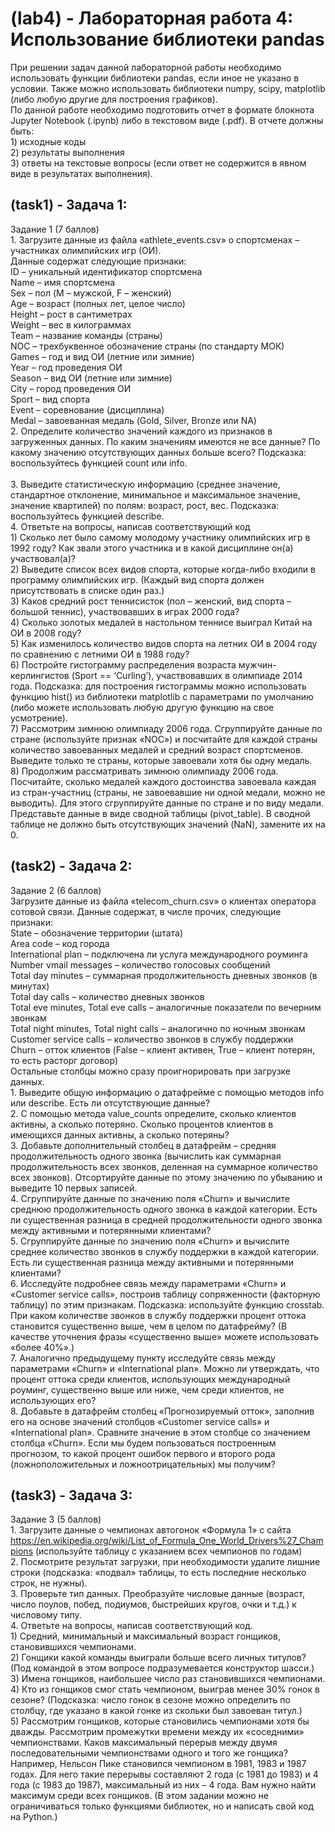# (lab4) - Лабораторная работа 4: Использование библиотеки pandas
При решении задач данной лабораторной работы необходимо использовать 
функции библиотеки pandas, если иное не указано в условии. Также можно 
использовать библиотеки numpy, scipy, matplotlib (либо любую другие для 
построения графиков). 
<br />По данной работе необходимо подготовить отчет в формате блокнота Jupyter 
Notebook (.ipynb) либо в текстовом виде (.pdf). В отчете должны быть: 
<br />1) исходные коды 
<br />2) результаты выполнения 
<br />3) ответы на текстовые вопросы (если ответ не содержится в явном виде в 
результатах выполнения). 

## (task1) - Задача 1:
Задание 1 (7 баллов) 
<br />1. Загрузите данные из файла «athlete_events.csv» о спортсменах – участниках 
олимпийских игр (ОИ). 
<br />Данные содержат следующие признаки: 
<br />ID – уникальный идентификатор спортсмена 
<br />Name – имя спортсмена 
<br />Sex – пол (M – мужской, F – женский) 
<br />Age – возраст (полных лет, целое число) 
<br />Height – рост в сантиметрах 
<br />Weight – вес в килограммах 
<br />Team – название команды (страны) 
<br />NOC – трехбуквенное обозначение страны (по стандарту МОК) 
<br />Games – год и вид ОИ (летние или зимние) 
<br />Year – год проведения ОИ 
<br />Season – вид ОИ (летние или зимние) 
<br />City – город проведения ОИ 
<br />Sport – вид спорта 
<br />Event – соревнование (дисциплина) 
<br />Medal – завоеванная медаль (Gold, Silver, Bronze или NA) 
<br />2. Определите количество значений каждого из признаков в загруженных данных. По 
каким значениям имеются не все данные? По какому значению отсутствующих 
данных больше всего? Подсказка: воспользуйтесь функцией count или info.  
<br />3. Выведите статистическую информацию (среднее значение, стандартное 
отклонение, минимальное и максимальное значение, значение квартилей) по 
полям: возраст, рост, вес. Подсказка: воспользуйтесь функцией describe. 
<br />4. Ответьте на вопросы, написав соответствующий код 
<br />1) Сколько лет было самому молодому участнику олимпийских игр в 1992 
году? Как звали этого участника и в какой дисциплине он(а) участвовал(а)? 
<br />2) Выведите список всех видов спорта, которые когда-либо входили в 
программу олимпийских игр. (Каждый вид спорта должен присутствовать 
в списке один раз.) 
<br />3) Каков средний рост теннисисток (пол – женский, вид спорта – большой 
теннис), участвовавших в играх 2000 года? 
<br />4) Сколько золотых медалей в настольном теннисе выиграл Китай на ОИ в 
2008 году? 
<br />5) Как изменилось количество видов спорта на летних ОИ в 2004 году по 
сравнению с летними ОИ в 1988 году?
<br />6) Постройте гистограмму распределения возраста мужчин-керлингистов 
(Sport == ‘Curling’), участвовавших в олимпиаде 2014 года. Подсказка: для 
построения гистограммы можно использовать функцию hist() из 
библиотеки matplotlib с параметрами по умолчанию (либо можете 
использовать любую другую функцию на свое усмотрение). 
<br />7)  Рассмотрим зимнюю олимпиаду 2006 года. Сгруппируйте данные по стране 
(используйте признак «NOC») и посчитайте для каждой страны количество 
завоеванных медалей и средний возраст спортсменов. Выведите только те 
страны, которые завоевали хотя бы одну медаль. 
<br />8) Продолжим рассматривать зимнюю олимпиаду 2006 года. Посчитайте, 
сколько медалей каждого достоинства завоевала каждая из стран-участниц 
(страны, не завоевавшие ни одной медали, можно не выводить). Для этого 
сгруппируйте данные по стране и по виду медали. Представьте данные в 
виде сводной таблицы (pivot_table). В сводной таблице не должно быть 
отсутствующих значений (NaN), замените их на 0.

## (task2) - Задача 2:
Задание 2 (6 баллов) 
<br />Загрузите данные из файла «telecom_churn.csv» о клиентах оператора сотовой 
связи. Данные содержат, в числе прочих, следующие признаки: 
<br />State – обозначение территории (штата) 
<br />Area code – код города 
<br />International plan – подключена ли услуга международного роуминга 
<br />Number vmail messages – количество голосовых сообщений 
<br />Total day minutes – суммарная продолжительность дневных звонков (в минутах) 
<br />Total day calls – количество дневных звонков 
<br />Total eve minutes, Total eve calls – аналогичные показатели по вечерним звонкам 
<br />Total night minutes, Total night calls – аналогично по ночным звонкам 
<br />Customer service calls – количество звонков в службу поддержки 
<br />Churn – отток клиентов (False – клиент активен, True – клиент потерян, то есть 
расторг договор) 
<br />Остальные столбцы можно сразу проигнорировать при загрузке данных. 
<br />1. Выведите общую информацию о датафрейме с помощью методов info или describe. 
Есть ли отсутствующие данные? 
<br />2. С помощью метода value_counts определите, сколько клиентов активны, а сколько 
потеряно. Сколько процентов клиентов в имеющихся данных активны, а сколько 
потеряны? 
<br />3. Добавьте дополнительный столбец в датафрейм – средняя продолжительность 
одного звонка (вычислить как суммарная продолжительность всех звонков, 
деленная на суммарное количество всех звонков). Отсортируйте данные по этому 
значению по убыванию и выведите 10 первых записей. 
<br />4. Сгруппируйте данные по значению поля «Churn» и вычислите среднюю 
продолжительность одного звонка в каждой категории. Есть ли существенная 
разница в средней продолжительности одного звонка между активными и 
потерянными клиентами? 
<br />5. Сгруппируйте данные по значению поля «Churn» и вычислите среднее количество 
звонков в службу поддержки в каждой категории. Есть ли существенная разница 
между активными и потерянными клиентами? 
<br />6. Исследуйте подробнее связь между параметрами «Churn» и «Customer service calls», 
построив таблицу сопряженности (факторную таблицу) по этим признакам. 
Подсказка: используйте функцию crosstab. При каком количестве звонков в 
службу поддержки процент оттока становится существенно выше, чем в целом по 
датафрейму? (В качестве уточнения фразы «существенно выше» можете 
использовать «более 40%».)
<br />7. Аналогично предыдущему пункту исследуйте связь между параметрами «Churn» и 
«International plan». Можно ли утверждать, что процент оттока среди клиентов, 
использующих международный роуминг, существенно выше или ниже, чем среди 
клиентов, не использующих его? 
<br />8. Добавьте в датафрейм столбец «Прогнозируемый отток», заполнив его на основе 
значений столбцов «Customer service calls» и «International plan». Сравните 
значение в этом столбце со значением столбца «Churn». Если мы будем 
пользоваться построенным прогнозом, то какой процент ошибок первого и 
второго рода (ложноположительных и ложноотрицательных) мы получим?

## (task3) - Задача 3:
Задание 3 (5 баллов) 
<br />1. Загрузите данные о чемпионах автогонок «Формула 1» с сайта 
https://en.wikipedia.org/wiki/List_of_Formula_One_World_Drivers%27_Champions 
(используйте таблицу с указанием всех чемпионов по годам) 
<br />2. Посмотрите результат загрузки, при необходимости удалите лишние строки 
(подсказка: «подвал» таблицы, то есть последние несколько строк, не нужны). 
<br />3. Проверьте тип данных. Преобразуйте числовые данные (возраст, число поулов, 
побед, подиумов, быстрейших кругов, очки и т.д.) к числовому типу. 
<br />4. Ответьте на вопросы, написав соответствующий код. 
<br />1) Средний, минимальный и максимальный возраст гонщиков, 
становившихся чемпионами. 
<br />2) Гонщики какой команды выиграли больше всего личных титулов? (Под 
командой в этом вопросе подразумевается конструктор шасси.) 
<br />3) Имена гонщиков, наибольшее число раз становившихся чемпионами. 
<br />4) Кто из гонщиков смог стать чемпионом, выиграв менее 30% гонок в сезоне? 
(Подсказка: число гонок в сезоне можно определить по столбцу, где указано 
в какой гонке из скольки был завоеван титул.) 
<br />5) Рассмотрим гонщиков, которые становились чемпионами хотя бы дважды. 
Рассмотрим промежутки времени между их «соседними» чемпионствами. 
Каков максимальный перерыв между двумя последовательными 
чемпионствами одного и того же гонщика? Например, Нельсон Пике 
становился чемпионом в 1981, 1983 и 1987 годах. Для него такие перерывы 
составляют 2 года (с 1981 до 1983) и 4 года (с 1983 до 1987), максимальный 
из них – 4 года. Вам нужно найти максимум среди всех гонщиков. (В этом 
задании можно не ограничиваться только функциями библиотек, но и 
написать свой код на Python.)
